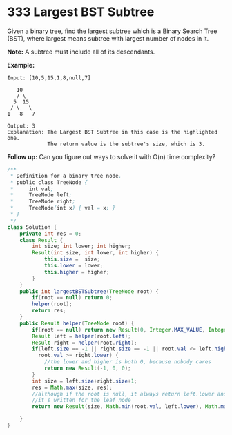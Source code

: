 # 333 Largest BST Subtree

Given a binary tree, find the largest subtree which is a Binary Search Tree (BST), where largest means subtree with largest number of nodes in it.

**Note:**
A subtree must include all of its descendants.

**Example:**

```
Input: [10,5,15,1,8,null,7]

   10 
   / \ 
  5  15 
 / \   \ 
1   8   7

Output: 3
Explanation: The Largest BST Subtree in this case is the highlighted one.
             The return value is the subtree's size, which is 3.
```

**Follow up:**
Can you figure out ways to solve it with O(n) time complexity?

```java
/**
 * Definition for a binary tree node.
 * public class TreeNode {
 *     int val;
 *     TreeNode left;
 *     TreeNode right;
 *     TreeNode(int x) { val = x; }
 * }
 */
class Solution {
    private int res = 0;
    class Result {
        int size; int lower; int higher;
        Result(int size, int lower, int higher) {
            this.size =  size;
            this.lower = lower;
            this.higher = higher;
        }
    }
    public int largestBSTSubtree(TreeNode root) {
        if(root == null) return 0;
        helper(root);
        return res;
    }
    public Result helper(TreeNode root) {
        if(root == null) return new Result(0, Integer.MAX_VALUE, Integer.MIN_VALUE);
        Result left = helper(root.left);
        Result right = helper(root.right);
        if(left.size == -1 || right.size == -1 || root.val <= left.higher ||
          root.val >= right.lower) {
            //the lower and higher is both 0, because nobody cares
            return new Result(-1, 0, 0);
        }
        int size = left.size+right.size+1;
        res = Math.max(size, res);
        //although if the root is null, it always return left.lower and right.higher,
        //it's written for the leaf node
        return new Result(size, Math.min(root.val, left.lower), Math.max(root.val, right.higher));

    }
}
```


